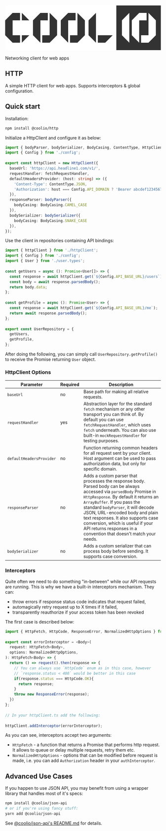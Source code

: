 ![Coolio](./assets/coolio.svg?sanitize=true)

Networking client for web apps

## HTTP

A simple HTTP client for web apps. Supports interceptors & global configuration.

## Quick start

Installation:

```bash
npm install @coolio/http
```

Initialize a HttpClient and configure it as below:

```typescript
import { bodyParser, bodySerializer, BodyCasing, ContentType, HttpClient, fetchRequestHandler } from '@coolio/http';
import { Config } from './config';

export const httpClient = new HttpClient({
  baseUrl: 'https://api.headline1.com/v1/',
  requestHandler: fetchRequestHandler,
  defaultHeadersProvider: (host: string) => ({
    'Content-Type': ContentType.JSON,
    'Authorization': host === Config.API_DOMAIN ? 'Bearer abcdef1234567890' : undefined,
  }),
  responseParser: bodyParser({ 
    bodyCasing: BodyCasing.CAMEL_CASE
  }),
  bodySerializer: bodySerializer({
    bodyCasing: BodyCasing.SNAKE_CASE
  }),
});

```

Use the client in repositories containing API bindings:

```typescript
import { httpClient } from './httpClient';
import { Config } from './config';
import { User } from './user.types';

const getUsers = async (): Promise<User[]> => {
  const response = await httpClient.get(`${Config.API_BASE_URL}/users`);
  const body = await response.parsedBody();
  return body.data;
};

const getProfile = async (): Promise<User> => {
  const response = await httpClient.get(`${Config.API_BASE_URL}/me`);
  return await response.parsedBody();
};

export const UserRepository = {
  getUsers,
  getProfile,
};

```

After doing the following, you can simply call `UserRepository.getProfile()` to receive the Promise returning `User` object.

### HttpClient Options

| Parameter | Required | Description |
| --- | --- | --- |
| `baseUrl` | no | Base path for making all relative requests.  |
| `requestHandler` | yes | Abstraction layer for the standard `fetch` mechanism or any other transport you can think of. By default you can use `fetchRequestHandler`, which uses `fetch` underneath. You can also use built-in `mockRequestHandler` for testing purposes. |
| `defaultHeadersProvider` | no | Function returning common headers for all request sent by your client. Host argument can be used to pass authorization data, but only for specific domain. |
| `responseParser` | no | Adds a custom parser that processes the response body. Parsed body can be always accessed via `parsedBody` Promise in `HttpResponse`. By default it returns an `ArrayBuffer`. If you pass the standard `bodyParser`, it will decode JSON, URL-encoded body and plain text responses. It also supports case conversion, which is useful if your API returns responses in a convention that doesn't match your needs. |
| `bodySerializer` | no | Adds a custom serializer that can process body before sending. It supports case conversion. |

### Interceptors

Quite often we need to do something "in-between" while our API requests are running. This is why we have a built-in interceptors mechanism. They can:
* throw errors if response status code indicates that request failed,
* automagically retry request up to X times if it failed,
* transparently reauthorize if your access token has been revoked

The first case is described below:

```typescript
import { HttpFetch, HttpCode, ResponseError, NormalizedHttpOptions } from '@coolio/http';

export const errorInterceptor = <Body>(
  request: HttpFetch<Body>,
  options: NormalizedHttpOptions,
): HttpFetch<Body> => {
  return () => request().then(response => {
    // You can always use `HttpCode` enum as in this case, however
    // `response.status < 400` would be better in this case
    if(response.status === HttpCode.OK){
      return response;
    }
    throw new ResponseError(response);
  })
};

// In your httpClient.ts add the following:

httpClient.addInterceptor(errorInterceptor);

```

As you can see, interceptors accept two arguments:
 - `HttpFetch` - a function that returns a Promise that performs http request. It allows to queue or delay multiple requests, retry them etc.
 - `NormalizedHttpOptions` - options that can be modified before request is made, i.e. you can add `Authorization` header in your `authInterceptor`.

## Advanced Use Cases

If you happen to use JSON API, you may benefit from using a wrapper library that handles most of it's specs:

```bash
npm install @coolio/json-api
# or if you're using fancy stuff:
yarn add @coolio/json-api
```

See [@coolio/json-api's README.md](https://github.com/headline-1/coolio/tree/master/packages/json-api#readme) for details.
